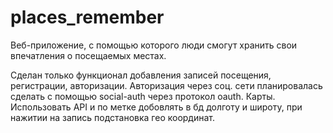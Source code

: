 # places_remember
Веб-приложение, с помощью которого люди смогут хранить свои впечатления о посещаемых местах.

Сделан только функционал добавления записей посещения, регистрации, авторизации. 
Авторизация через соц. сети планировалась сделать с помощью social-auth через протокол oauth.
Карты. Использовать API и по метке добовлять в бд долготу и широту, при нажитии на запись подстановка гео координат.    

